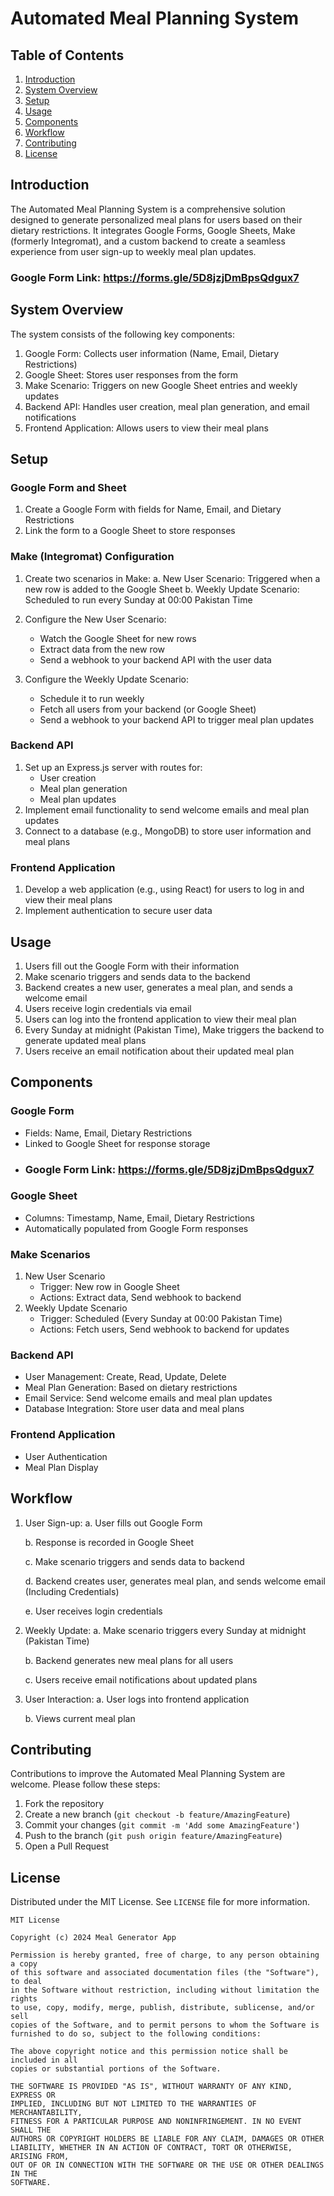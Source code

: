 # Automated Meal Planning System

## Table of Contents
1. [Introduction](#introduction)
2. [System Overview](#system-overview)
3. [Setup](#setup)
4. [Usage](#usage)
5. [Components](#components)
6. [Workflow](#workflow)
7. [Contributing](#contributing)
8. [License](#license)

## Introduction

The Automated Meal Planning System is a comprehensive solution designed to generate personalized meal plans for users based on their dietary restrictions. It integrates Google Forms, Google Sheets, Make (formerly Integromat), and a custom backend to create a seamless experience from user sign-up to weekly meal plan updates.
### Google Form Link: https://forms.gle/5D8jzjDmBpsQdgux7

## System Overview

The system consists of the following key components:

1. Google Form: Collects user information (Name, Email, Dietary Restrictions)
2. Google Sheet: Stores user responses from the form
3. Make Scenario: Triggers on new Google Sheet entries and weekly updates
4. Backend API: Handles user creation, meal plan generation, and email notifications
5. Frontend Application: Allows users to view their meal plans

## Setup

### Google Form and Sheet
1. Create a Google Form with fields for Name, Email, and Dietary Restrictions
2. Link the form to a Google Sheet to store responses

### Make (Integromat) Configuration
1. Create two scenarios in Make:
   a. New User Scenario: Triggered when a new row is added to the Google Sheet
   b. Weekly Update Scenario: Scheduled to run every Sunday at 00:00 Pakistan Time

2. Configure the New User Scenario:
   - Watch the Google Sheet for new rows
   - Extract data from the new row
   - Send a webhook to your backend API with the user data

3. Configure the Weekly Update Scenario:
   - Schedule it to run weekly
   - Fetch all users from your backend (or Google Sheet)
   - Send a webhook to your backend API to trigger meal plan updates

### Backend API
1. Set up an Express.js server with routes for:
   - User creation
   - Meal plan generation
   - Meal plan updates
2. Implement email functionality to send welcome emails and meal plan updates
3. Connect to a database (e.g., MongoDB) to store user information and meal plans

### Frontend Application
1. Develop a web application (e.g., using React) for users to log in and view their meal plans
2. Implement authentication to secure user data

## Usage

1. Users fill out the Google Form with their information
2. Make scenario triggers and sends data to the backend
3. Backend creates a new user, generates a meal plan, and sends a welcome email
4. Users receive login credentials via email
5. Users can log into the frontend application to view their meal plan
6. Every Sunday at midnight (Pakistan Time), Make triggers the backend to generate updated meal plans
7. Users receive an email notification about their updated meal plan

## Components

### Google Form
- Fields: Name, Email, Dietary Restrictions
- Linked to Google Sheet for response storage
- ### Google Form Link: https://forms.gle/5D8jzjDmBpsQdgux7

### Google Sheet
- Columns: Timestamp, Name, Email, Dietary Restrictions
- Automatically populated from Google Form responses

### Make Scenarios
1. New User Scenario
   - Trigger: New row in Google Sheet
   - Actions: Extract data, Send webhook to backend
2. Weekly Update Scenario
   - Trigger: Scheduled (Every Sunday at 00:00 Pakistan Time)
   - Actions: Fetch users, Send webhook to backend for updates

### Backend API
- User Management: Create, Read, Update, Delete
- Meal Plan Generation: Based on dietary restrictions
- Email Service: Send welcome emails and meal plan updates
- Database Integration: Store user data and meal plans

### Frontend Application
- User Authentication
- Meal Plan Display


## Workflow

1. User Sign-up:
   a. User fills out Google Form
   
   b. Response is recorded in Google Sheet
   
   c. Make scenario triggers and sends data to backend
   
   d. Backend creates user, generates meal plan, and sends welcome email (Including Credentials)
   
   e. User receives login credentials

3. Weekly Update:
   a. Make scenario triggers every Sunday at midnight (Pakistan Time)
   
   b. Backend generates new meal plans for all users
   
   c. Users receive email notifications about updated plans
   

5. User Interaction:
   a. User logs into frontend application
   
   b. Views current meal plan
  

## Contributing

Contributions to improve the Automated Meal Planning System are welcome. Please follow these steps:

1. Fork the repository
2. Create a new branch (`git checkout -b feature/AmazingFeature`)
3. Commit your changes (`git commit -m 'Add some AmazingFeature'`)
4. Push to the branch (`git push origin feature/AmazingFeature`)
5. Open a Pull Request

## License

Distributed under the MIT License. See `LICENSE` file for more information.

```
MIT License

Copyright (c) 2024 Meal Generator App

Permission is hereby granted, free of charge, to any person obtaining a copy
of this software and associated documentation files (the "Software"), to deal
in the Software without restriction, including without limitation the rights
to use, copy, modify, merge, publish, distribute, sublicense, and/or sell
copies of the Software, and to permit persons to whom the Software is
furnished to do so, subject to the following conditions:

The above copyright notice and this permission notice shall be included in all
copies or substantial portions of the Software.

THE SOFTWARE IS PROVIDED "AS IS", WITHOUT WARRANTY OF ANY KIND, EXPRESS OR
IMPLIED, INCLUDING BUT NOT LIMITED TO THE WARRANTIES OF MERCHANTABILITY,
FITNESS FOR A PARTICULAR PURPOSE AND NONINFRINGEMENT. IN NO EVENT SHALL THE
AUTHORS OR COPYRIGHT HOLDERS BE LIABLE FOR ANY CLAIM, DAMAGES OR OTHER
LIABILITY, WHETHER IN AN ACTION OF CONTRACT, TORT OR OTHERWISE, ARISING FROM,
OUT OF OR IN CONNECTION WITH THE SOFTWARE OR THE USE OR OTHER DEALINGS IN THE
SOFTWARE.
```
